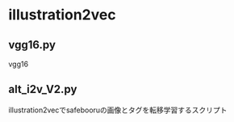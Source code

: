 # illustration2vec
## vgg16.py  
vgg16  

## alt_i2v_V2.py  
illustration2vecでsafebooruの画像とタグを転移学習するスクリプト  
